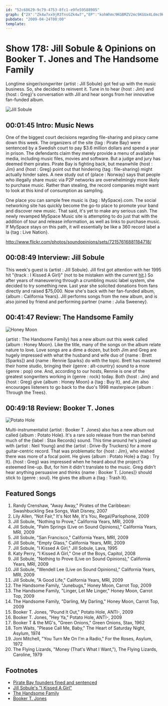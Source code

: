 ```yaml
---
id: "52c68629-9c79-4753-8fc1-e9fe59588905"
graph: {"2X":"Zk4w7xx9jR3TnsGZk4w7","EP":"kohWhmc9KGBMZV2mc9KGUx4Ldmc9KG","1XN":"OQXS3lbAIFlbAIFovNiw2wprPlbAIFYhyyUlbAIF9MGtllbAIFBMlTxlbAIF97qipOQXS397qipX6cfd97qipBHm1G","2A6":"BFxuTaj7WrJU7HYaj7Wraj7Wrk2OMvaj7Wrbl1K9bl1K9dhnxeBQsAMbl1K9Nhk3ciY1D5X6cfddhnxeBHm1GBQsAM"}
pubdate: "2009-04-24T00:00"
template: 
---
```






# Show 178: Jill Sobule & Opinions on Booker T. Jones and The Handsome Family

Longtime singer/songwriter {artist : Jill Sobule} got fed up with the music business. So, she decided to reinvent it. Tune in to hear {host : Jim} and {host : Greg}'s conversation with Jill and hear songs from her innovative fan-funded album.

![Jill Sobule](https://static.soundopinions.org/images/2009/jillsobule.jpg)



## 00:01:45 Intro: Music News

One of the biggest court decisions regarding file-sharing and piracy came down this week. The organizers of the site {tag : Pirate Bay} were sentenced by a Swedish court to pay $3.6 million dollars and spend a year in prison. The defendants claim they merely provide a menu of available media, including music files, movies and software. But a judge and jury has deemed them pirates. Pirate Bay is fighting back, but meanwhile {host : Jim} and {host : Greg} point out that hindering {tag : file-sharing} might actually hinder sales. A new study out of {place : Norway} says that people who illegally share music via P2P networks are overwhelmingly more likely to purchase music. Rather than stealing, the record companies might want to look at this kind of consumption as sampling.

One place you can sample free music is {tag : MySpace}.com. The social networking site has quickly become the go-to place to promote your band and discover new music. That said, it's yet to make any serious cash. The newly revamped MySpace Music site is attempting to do just that with the addition of tour and release information, as well as links to purchase music. If MySpace stays on this path, it will essentially be like a 360 record label a la {tag : Live Nation}.

http://www.flickr.com/photos/soundopinions/sets/72157616881184718/



## 00:08:49 Interview: Jill Sobule

This week's guest is {artist : Jill Sobule}. Jill first got attention with her 1995 hit "{track : I Kissed A Girl}" (not to be mistaken with the current [hit](http://www.youtube.com/watch?v=tAp9BKosZXs).) So after years of maneuvering through a crumbling music label system, she decided to try something new. Last year she solicited donations from fans directly and raised $75,000. Now she's back with her fan-funded album, {album : California Years}. Jill performs songs from the new album, and is also joined by friend and performing partner {name : Julia Sweeney}.



## 00:41:47 Review: The Handsome Family

![Honey Moon](https://static.soundopinions.org/assets/178/1XN0.jpg)

{artist : The Handsome Family} has a new album out this week called {album : Honey Moon}. Like the title, many of the songs on the album relate nature to love. Love songs are a dime a dozen, but both Jim and Greg are hugely impressed with what the husband and wife duo of {name : Brett [Sparks]} and {name : Rennie Sparks} do with the topic. Brett has mastered their home studio, bringing their {genre : alt-country} sound to a more {genre : pop} one. And, according to our hosts, Rennie is one of the greatest songwriters working in {genre : rock} today. Both {host : Jim} and {host : Greg} give {album : Honey Moon} a {tag : Buy It}, and Jim also encourages listeners to go back to the duo's 1998 masterpiece {album : Through the Trees}.



## 00:49:18 Review: Booker T. Jones

![Potato Hole](https://static.soundopinions.org/assets/178/2A60.jpg)

Multi-instrumentalist {artist : Booker T. Jones} also has a new album out called {album : Potato Hole}. It's a rare solo release from the man behind much of the {label : Stax Records} sound. This time around he's joined up with {artist : Neil Young} and the {artist : Drive-By Truckers} for a more guitar-centric record. That was problematic for {host : Jim}, who wished there was more of a focal point. He gives {album : Potato Hole} a {tag : Try It}. {host : Greg} was impressed when he heard about the project's esteemed line-up. But, for him it didn't translate to the music. Greg didn't hear anything persuasive and thinks {name : Booker T. [Jones]} should stick to {genre : soul}. He gives the album a {tag : Trash It}.



## Featured Songs

1. Randy Crenshaw, "Away Away," Pirates of the Caribbean: Swashbuckling Sea Songs, Walt Disney, 2007
2. Lily Allen, "Not Fair," It's Not Me, It's You, Regal/Parlophone, 2009
3. Jill Sobule, "Nothing to Prove," California Years, MRI, 2009
4. Jill Sobule, "Palm Springs (Live on Sound Opinions)," California Years, MRI, 2009
5. Jill Sobule, "San Francisco," California Years, MRI, 2009
6. Jill Sobule, "Empty Glass," California Years, MRI, 2009
7. Jill Sobule, "I Kissed A Girl," Jill Sobule, Lava, 1995
8. Katy Perry, "I Kissed A Girl," One of the Boys, Capitol, 2008
9. Jill Sobule, "Nothing to Prove (Live on Sound Opinions)," California Years, MRI, 2009
10. Jill Sobule, "Wendell Lee (Live on Sound Opinions)," California Years, MRI, 2009
11. Jill Sobule, "A Good Life," California Years, MRI, 2009
12. The Handsome Family, "Junebugs," Honey Moon, Carrot Top, 2009
13. The Handsome Family, "Linger, Let Me Linger," Honey Moon, Carrot Top, 2009
14. The Handsome Family, "Darling, My Darling," Honey Moon, Carrot Top, 2009
15. Booker T. Jones, "Pound It Out," Potato Hole, ANTI-, 2009
16. Booker T. Jones, "Hey Ya," Potato Hole, ANTI-, 2009
17. Booker T & the MG's, "Green Onions," Green Onions, Stax, 1962
18. Tom Waits, "Please Call Me, Baby," The Heart of Saturday Night, Asylum, 1974
19. Joni Mitchell, "You Turn Me On I'm a Radio," For the Roses, Asylum, 1972
20. The Flying Lizards, "Money (That's What I Want,"), The Flying Lizards, Caroline, 1979



## Footnotes

- [Pirate Bay founders fined and sentenced](https://www.theguardian.com/technology/2009/apr/17/the-pirate-bay-trial-guilty-verdict)
- [Jill Sobule's "I Kissed A Girl"](https://www.youtube.com/watch?v=8FdwUGwasck)
- [The Handsome Family](http://www.handsomefamily.com/)
- [Booker T. Jones](http://www.bookert.com/)